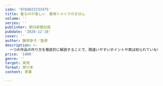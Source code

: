 ```yaml
---
isbn: '9784023333475'
title: 着るのが楽しい　着物リメイクのきほん
volume: ''
series: ''
publisher: 朝日新聞出版
pubdate: '2020-12-18'
cover: ''
author: 藤岡幸子／監修
description: >-
  一つの作品の作り方を徹底的に解説することで、間違いやすいポイントや実は知られていないコツを紹介していく基礎本。基本的には一つの型紙で作れるものばかりと、初心者にやさしい。スタイリッシュなコーデ写真で、制作のモチベーションもアップ。
price: '1400'
genre: ''
target: 実用
format: 単行本
content: 家事

---
```

